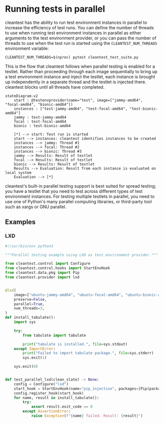 # Running tests in parallel

cleantest has the ability to run test environment instances in parallel to increase the efficiency of test runs.
You can define the number of threads to use when running test environment instances in parallel as either arguments to 
the test environment provider, or you can pass the number of threads to use when the test run is started using 
the `CLEANTEST_NUM_THREADS` environment variable:

```shell
CLEANTEST_NUM_THREADS=$(nproc) pytest cleantest_test_suite.py
```

This is the flow that cleantest follows when parallel testing is enabled for a testlet. Rather than proceeding through
each image sequentially to bring up a test environment instance and inject the testlet, each instance is brought up
independently in a separate thread and the testlet is injected there. cleantest blocks until all threads have 
completed. 

```mermaid
stateDiagram-v2
    start : @testenvprovider(name="test", image=["jammy-amd64", "focal-amd64", "bionic-amd64"])
    instances : ["test-jammy-amd64", "test-focal-amd64", "test-bionic-amd64"]
    jammy : test-jammy-amd64
    focal : test-focal-amd64
    bionic : test-bionic-amd64
    
    [*] --> start: Test run is started
    start --> instances: cleantest identifies instances to be created
    instances --> jammy: Thread #1
    instances --> focal: Thread #2
    instances --> bionic: Thread #3
    jammy --> Results: Result of testlet
    focal --> Results: Result of testlet
    bionic --> Results: Result of testlet
    Results --> Evaluation: Result from each instance is evaluated on local system
    Evaluation --> [*]
```

cleantest's built-in parallel testing support is best suited for spread testing; you have a testlet
that you need to test across different types of test environment instances. For testing multiple testlets in parallel,
you need to use one of Python's many parallel computing libraries, or third-party tool such as xargs or GNU parallel.

## Examples

### LXD

```python
#!/usr/bin/env python3

"""Parallel testing example using LXD as test environment provider."""

from cleantest.control import Configure
from cleantest.control.hooks import StartEnvHook
from cleantest.data.pkg import Pip
from cleantest.provider import lxd


@lxd(
    image=["ubuntu-jammy-amd64", "ubuntu-focal-amd64", "ubuntu-bionic-amd64"],
    preserve=False,
    parallel=True,
    num_threads=3,
)
def install_tabulate():
    import sys

    try:
        from tabulate import tabulate

        print("tabulate is installed.", file=sys.stdout)
    except ImportError:
        print("Failed to import tabulate package.", file=sys.stderr)
        sys.exit(1)

    sys.exit(0)


def test_parallel_lxd(clean_slate) -> None:
    config = Configure("lxd")
    start_hook = StartEnvHook(name="pip_injection", packages=[Pip(packages="tabulate")])
    config.register_hook(start_hook)
    for name, result in install_tabulate():
        try:
            assert result.exit_code == 0
        except AssertionError:
            raise Exception(f"{name} failed. Result: {result}")
```